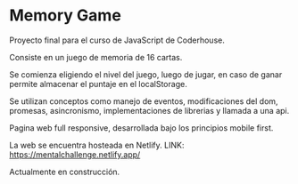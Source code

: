 # Memory Game

Proyecto final para el curso de JavaScript de Coderhouse.

Consiste en un juego de memoria de 16 cartas.

Se comienza eligiendo el nivel del juego, luego de jugar, en caso de ganar permite almacenar el puntaje en el localStorage.

Se utilizan conceptos como manejo de eventos, modificaciones del dom, promesas, asincronismo, implementaciones de librerias y llamada a una api. 

Pagina web full responsive, desarrollada bajo los principios mobile first. 

La web se encuentra hosteada en Netlify. LINK: https://mentalchallenge.netlify.app/

Actualmente en construcción. 


